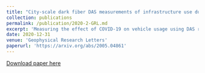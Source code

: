 ```yaml
---
title: "City-scale dark fiber DAS measurements of infrastructure use during the COVID-19 pandemic"
collection: publications
permalink: /publication/2020-2-GRL.md
excerpt: 'Measuring the effect of COVID-19 on vehicle usage using DAS recordings'
date: 2020-12-31
venue: 'Geophysical Research Letters'
paperurl: 'https://arxiv.org/abs/2005.04861'
---
```


[Download paper here](https://arxiv.org/abs/2005.04861)